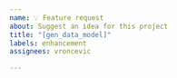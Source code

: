 ```yaml
---
name: 💡 Feature request
about: Suggest an idea for this project
title: "[gen_data_model]"
labels: enhancement
assignees: vroncevic

---
```



